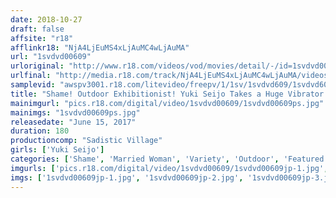 ```yaml
---
date: 2018-10-27
draft: false
affsite: "r18"
afflinkr18: "NjA4LjEuMS4xLjAuMC4wLjAuMA"
url: "1svdvd00609"
urloriginal: "http://www.r18.com/videos/vod/movies/detail/-/id=1svdvd00609"
urlfinal: "http://media.r18.com/track/NjA4LjEuMS4xLjAuMC4wLjAuMA/videos/vod/movies/detail/-/id=1svdvd00609"
samplevid: "awspv3001.r18.com/litevideo/freepv/1/1sv/1svdvd609/1svdvd609_dmb_w.mp4"
title: "Shame! Outdoor Exhibitionist! Yuki Seijo Takes a Huge Vibrator in Her Pussy and Has Squirting Orgasms! 14"
mainimgurl: "pics.r18.com/digital/video/1svdvd00609/1svdvd00609ps.jpg"
mainimgs: "1svdvd00609ps.jpg"
releasedate: "June 15, 2017"
duration: 180
productioncomp: "Sadistic Village"
girls: ['Yuki Seijo']
categories: ['Shame', 'Married Woman', 'Variety', 'Outdoor', 'Featured Actress', 'Squirting', 'Egg Vibrator', 'Hi-Def']
imgurls: ['pics.r18.com/digital/video/1svdvd00609/1svdvd00609jp-1.jpg', 'pics.r18.com/digital/video/1svdvd00609/1svdvd00609jp-2.jpg', 'pics.r18.com/digital/video/1svdvd00609/1svdvd00609jp-3.jpg', 'pics.r18.com/digital/video/1svdvd00609/1svdvd00609jp-4.jpg', 'pics.r18.com/digital/video/1svdvd00609/1svdvd00609jp-5.jpg', 'pics.r18.com/digital/video/1svdvd00609/1svdvd00609jp-6.jpg', 'pics.r18.com/digital/video/1svdvd00609/1svdvd00609jp-7.jpg', 'pics.r18.com/digital/video/1svdvd00609/1svdvd00609jp-8.jpg', 'pics.r18.com/digital/video/1svdvd00609/1svdvd00609jp-9.jpg', 'pics.r18.com/digital/video/1svdvd00609/1svdvd00609jp-10.jpg', 'pics.r18.com/digital/video/1svdvd00609/1svdvd00609jp-11.jpg', 'pics.r18.com/digital/video/1svdvd00609/1svdvd00609jp-12.jpg', 'pics.r18.com/digital/video/1svdvd00609/1svdvd00609jp-13.jpg', 'pics.r18.com/digital/video/1svdvd00609/1svdvd00609jp-14.jpg', 'pics.r18.com/digital/video/1svdvd00609/1svdvd00609jp-15.jpg', 'pics.r18.com/digital/video/1svdvd00609/1svdvd00609jp-16.jpg', 'pics.r18.com/digital/video/1svdvd00609/1svdvd00609jp-17.jpg', 'pics.r18.com/digital/video/1svdvd00609/1svdvd00609jp-18.jpg', 'pics.r18.com/digital/video/1svdvd00609/1svdvd00609jp-19.jpg', 'pics.r18.com/digital/video/1svdvd00609/1svdvd00609jp-20.jpg']
imgs: ['1svdvd00609jp-1.jpg', '1svdvd00609jp-2.jpg', '1svdvd00609jp-3.jpg', '1svdvd00609jp-4.jpg', '1svdvd00609jp-5.jpg', '1svdvd00609jp-6.jpg', '1svdvd00609jp-7.jpg', '1svdvd00609jp-8.jpg', '1svdvd00609jp-9.jpg', '1svdvd00609jp-10.jpg', '1svdvd00609jp-11.jpg', '1svdvd00609jp-12.jpg', '1svdvd00609jp-13.jpg', '1svdvd00609jp-14.jpg', '1svdvd00609jp-15.jpg', '1svdvd00609jp-16.jpg', '1svdvd00609jp-17.jpg', '1svdvd00609jp-18.jpg', '1svdvd00609jp-19.jpg', '1svdvd00609jp-20.jpg']
---
```

